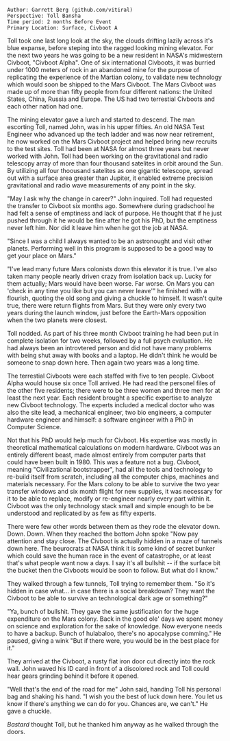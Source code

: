 ```
Author: Garrett Berg (github.com/vitiral)
Perspective: Toll Bansha
Time period: 2 months Before Event
Primary Location: Surface, Civboot A
```

Toll took one last long look at the sky, the clouds drifting lazily across it's
blue expanse, before steping into the ragged looking mining elevator. For the next
two years he was going to be a new resident in NASA's midwestern Civboot,
"Civboot Alpha". One of six international Civboots, it was burried under 1000
meters of rock in an abandoned mine for the purpose of replicating the
experience of the Martian colony, to validate new technology which would soon
be shipped to the Mars Civboot. The Mars Civboot was made up of more than fifty
people from four different nations: the United States, China, Russia and
Europe. The US had two terrestial Civboots and each other nation had one.

The mining elevator gave a lurch and started to descend. The man escorting
Toll, named John, was in his upper fifties. An old NASA Test Engineer who
advanced up the tech ladder and was now near retirement, he now worked on the
Mars Civboot project and helped bring new recruits to the test sites. Toll
had been at NASA for almost three years but never worked with John. Toll had
been working on the gravitational and radio telescopy array of more than four
thousand satelites in orbit around the Sun. By utilizing all four thoousand
satelites as one gigantic telescope, spread out with a surface area greater
than Jupiter, it enabled extreme precision gravitational and radio wave
measurements of any point in the sky.

"May I ask why the change in career?" John inquired. Toll had requested the
transfer to Civboot six months ago. Somewhere during gradschool he had felt a
sense of emptiness and lack of purpose. He thought that if he just pushed
through it he would be fine after he got his PhD, but the emptiness never left
him. Nor did it leave him when he got the job at NASA.

"Since I was a child I always wanted to be an astronought and visit other
planets. Performing well in this program is supposed to be a good way to get
your place on Mars."

"I've lead many future Mars colonists down this elevator it is true. I've also
taken many people nearly driven crazy from isolation back up. Lucky for them
actually; Mars would have been worse. Far worse. On Mars you can 'check in any
time you like but you can never leave'" he finished with a flourish, quoting
the old song and giving a chuckle to himself. It wasn't quite true, there were
return flights from Mars. But they were only every two years during the launch
window, just before the Earth-Mars opposition when the two planets were
closest.

Toll nodded. As part of his three month Civboot training he had been put in
complete isolation for two weeks, followed by a full psych evaluation. He had
always been an introvtered person and did not have many problems with being
shut away with books and a laptop. He didn't think he would be someone to snap
down here. Then again two years was a long time.

The terrestial Civboots were each staffed with five to ten people. Civboot
Alpha would house six once Toll arrived. He had read the personel files of the
other five residents; there were to be three women and three men for at least
the next year. Each resident brought a specific expertise to analyze new
Civboot technology. The experts included a medical doctor who was also the site
lead, a mechanical engineer, two bio engineers, a computer hardware engineer
and himself: a software engineer with a PhD in Computer Science.

Not that his PhD would help much for Civboot. His expertise was mostly in
theoretical mathematical calculations on modern hardware. Civboot was an
entirely different beast, made almost entirely from computer parts that could
have been built in 1980. This was a feature not a bug. Civboot, meaning
"Civilizational bootstrapper", had all the tools and technology to re-build
itself from scratch, including all the computer chips, machines and materials
necessary. For the Mars colony to be able to survive the two year transfer
windows and six month flight for new supplies, it was necessary for it to be
able to replace, modify or re-engineer nearly every part within it. Civboot was
the only technology stack small and simple enough to be be understood and
replicated by as few as fifty experts.

There were few other words between them as they rode the elevator down. Down.
Down. When they reached the bottom John spoke "Now pay attention and stay
close. The Civboot is actually hidden in a maze of tunnels down here. The
beurocrats at NASA think it is some kind of secret bunker which could save the
human race in the event of catastrophe, or at least that's what people want now
a days. I say it's all bullshit -- if the surface bit the bucket then the
Civboots would be soon to follow. But what do I know."

They walked through a few tunnels, Toll trying to remember them. "So it's
hidden in case what... in case there is a social breakdown? They want the
Civboot to be able to survive an technological dark age or something?"

"Ya, bunch of bullshit. They gave the same justification for the huge
expenditure on the Mars colony. Back in the good ole' days we spent money on
science and exploration for the sake of knowledge. Now everyone needs to
have a backup. Bunch of hulabaloo, there's no apocalypse comming." He paused,
giving a wink "But if there were, you would be in the best place for it."

They arrived at the Civboot, a rusty flat iron door cut directly into the rock
wall. John waved his ID card in front of a discolored rock and Toll could hear
gears grinding behind it before it opened.

"Well that's the end of the road for me" John said, handing Toll his personal
bag and shaking his hand. "I wish you the best of luck down here. You let us
know if there's anything we can do for you. Chances are, we can't." He gave a
chuckle.

*Bastard* thought Toll, but he thanked him anyway as he walked through the
doors.

